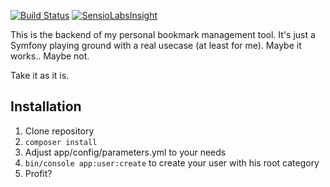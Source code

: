 [![Build Status](https://travis-ci.org/JanChristiansen/bookmarks-backend-php.svg?branch=master)](https://travis-ci.org/JanChristiansen/bookmarks-backend-php) [![SensioLabsInsight](https://insight.sensiolabs.com/projects/20b4a616-f5f0-47c0-8408-47c70c1943b5/mini.png)](https://insight.sensiolabs.com/projects/20b4a616-f5f0-47c0-8408-47c70c1943b5)

This is the backend of my personal bookmark management tool.
It's just a Symfony playing ground with a real usecase (at least for me).
Maybe it works.. Maybe not.

Take it as it is.


## Installation
1. Clone repository
2. `composer install`
3. Adjust app/config/parameters.yml to your needs
4. `bin/console app:user:create` to create your user with his root category
5. Profit?
